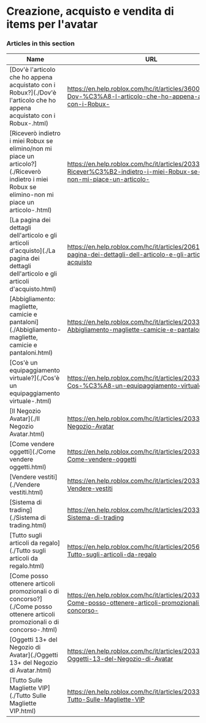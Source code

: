 # Creazione, acquisto e vendita di items per l'avatar  
### Articles in this section
Name|URL
-|-
[Dov'è l'articolo che ho appena acquistato con i Robux?](./Dov'è l'articolo che ho appena acquistato con i Robux-.html) |https://en.help.roblox.com/hc/it/articles/360029542532-Dov-%C3%A8-l-articolo-che-ho-appena-acquistato-con-i-Robux-
[Riceverò indietro i miei Robux se elimino/non mi piace un articolo?](./Riceverò indietro i miei Robux se elimino-non mi piace un articolo-.html) |https://en.help.roblox.com/hc/it/articles/203313290-Ricever%C3%B2-indietro-i-miei-Robux-se-elimino-non-mi-piace-un-articolo-
[La pagina dei dettagli dell'articolo e gli articoli d'acquisto](./La pagina dei dettagli dell'articolo e gli articoli d'acquisto.html) |https://en.help.roblox.com/hc/it/articles/206142306-La-pagina-dei-dettagli-dell-articolo-e-gli-articoli-d-acquisto
[Abbigliamento: magliette, camicie e pantaloni](./Abbigliamento- magliette, camicie e pantaloni.html) |https://en.help.roblox.com/hc/it/articles/203313170-Abbigliamento-magliette-camicie-e-pantaloni
[Cos'è un equipaggiamento virtuale?](./Cos'è un equipaggiamento virtuale-.html) |https://en.help.roblox.com/hc/it/articles/203313630-Cos-%C3%A8-un-equipaggiamento-virtuale-
[Il Negozio Avatar](./Il Negozio Avatar.html) |https://en.help.roblox.com/hc/it/articles/203313300-Il-Negozio-Avatar
[Come vendere oggetti](./Come vendere oggetti.html) |https://en.help.roblox.com/hc/it/articles/203313260-Come-vendere-oggetti
[Vendere vestiti](./Vendere vestiti.html) |https://en.help.roblox.com/hc/it/articles/203313180-Vendere-vestiti
[Sistema di trading](./Sistema di trading.html) |https://en.help.roblox.com/hc/it/articles/203313310-Sistema-di-trading
[Tutto sugli articoli da regalo](./Tutto sugli articoli da regalo.html) |https://en.help.roblox.com/hc/it/articles/205630374-Tutto-sugli-articoli-da-regalo
[Come posso ottenere articoli promozionali o di concorso?](./Come posso ottenere articoli promozionali o di concorso-.html) |https://en.help.roblox.com/hc/it/articles/203313270-Come-posso-ottenere-articoli-promozionali-o-di-concorso-
[Oggetti 13+ del Negozio di Avatar](./Oggetti 13+ del Negozio di Avatar.html) |https://en.help.roblox.com/hc/it/articles/203313320-Oggetti-13-del-Negozio-di-Avatar
[Tutto Sulle Magliette VIP](./Tutto Sulle Magliette VIP.html) |https://en.help.roblox.com/hc/it/articles/203314080-Tutto-Sulle-Magliette-VIP